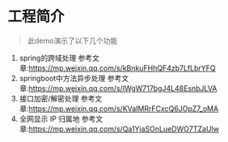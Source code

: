 # 工程简介
>此demo演示了以下几个功能

1. spring的跨域处理
参考文章:https://mp.weixin.qq.com/s/kBnkuFHhQF4zb7LfLbrYFQ
2. springboot中方法异步处理
参考文章:https://mp.weixin.qq.com/s/IWgW717bgJ4L48EsnbJLVA
3. 接口加密/解密处理
参考文章:https://mp.weixin.qq.com/s/KVaIMRrFCxcQ6JOpZ7_oMA
4. 全网显示 IP 归属地
参考文章:https://mp.weixin.qq.com/s/Qa1YjaSOnLueDWO7TZaUIw




